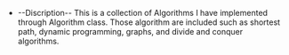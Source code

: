  * --Discription--
   This is a collection of Algorithms I have implemented through Algorithm class.
   Those algorithm are included such as shortest path, dynamic programming, graphs, and divide and conquer algorithms.  
